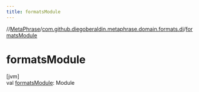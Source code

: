 ```yaml
---
title: formatsModule
---
```

//[MetaPhrase](../../index.html)/[com.github.diegoberaldin.metaphrase.domain.formats.di](index.html)/[formatsModule](formats-module.html)



# formatsModule



[jvm]\
val [formatsModule](formats-module.html): Module




